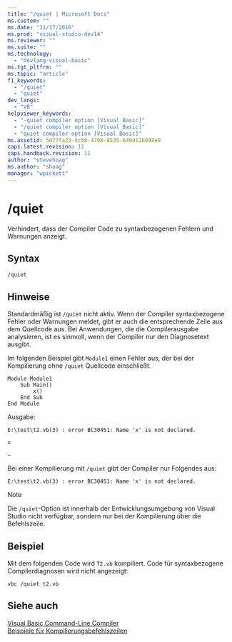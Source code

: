 ```yaml
---
title: "/quiet | Microsoft Docs"
ms.custom: ""
ms.date: "11/17/2016"
ms.prod: "visual-studio-dev14"
ms.reviewer: ""
ms.suite: ""
ms.technology: 
  - "devlang-visual-basic"
ms.tgt_pltfrm: ""
ms.topic: "article"
f1_keywords: 
  - "/quiet"
  - "quiet"
dev_langs: 
  - "VB"
helpviewer_keywords: 
  - "-quiet compiler option [Visual Basic]"
  - "/quiet compiler option [Visual Basic]"
  - "quiet compiler option [Visual Basic]"
ms.assetid: 5d77fa23-4c50-4708-8535-649912b098e8
caps.latest.revision: 11
caps.handback.revision: 11
author: "stevehoag"
ms.author: "shoag"
manager: "wpickett"
---
```

# /quiet
Verhindert, dass der Compiler Code zu syntaxbezogenen Fehlern und Warnungen anzeigt.  
  
## Syntax  
  
```  
/quiet  
```  
  
## Hinweise  
 Standardmäßig ist `/quiet` nicht aktiv.  Wenn der Compiler syntaxbezogene Fehler oder Warnungen meldet, gibt er auch die entsprechende Zeile aus dem Quellcode aus.  Bei Anwendungen, die die Compilerausgabe analysieren, ist es sinnvoll, wenn der Compiler nur den Diagnosetext ausgibt.  
  
 Im folgenden Beispiel gibt `Module1` einen Fehler aus, der bei der Kompilierung ohne `/quiet` Quellcode einschließt.  
  
```  
Module Module1  
    Sub Main()  
        x()  
    End Sub  
End Module  
```  
  
 Ausgabe:  
  
 `E:\test\t2.vb(3) : error BC30451: Name 'x' is not declared.`  
  
 `x`  
  
 `~`  
  
 Bei einer Kompilierung mit `/quiet` gibt der Compiler nur Folgendes aus:  
  
 `E:\test\t2.vb(3) : error BC30451: Name 'x' is not declared.`  
  
> [!NOTE]
>  Die `/quiet`\-Option ist innerhalb der Entwicklungsumgebung von Visual Studio nicht verfügbar, sondern nur bei der Kompilierung über die Befehlszeile.  
  
## Beispiel  
 Mit dem folgenden Code wird `T2.vb` kompiliert. Code für syntaxbezogene Compilerdiagnosen wird nicht angezeigt:  
  
```  
vbc /quiet t2.vb  
```  
  
## Siehe auch  
 [Visual Basic Command\-Line Compiler](../../../visual-basic/reference/command-line-compiler/index.md)   
 [Beispiele für Kompilierungsbefehlszeilen](../../../visual-basic/reference/command-line-compiler/sample-compilation-command-lines.md)